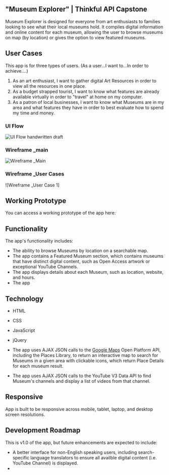 ## "Museum Explorer" | Thinkful API Capstone
Museum Explorer is designed for everyone from art enthusiasts to families looking to see what their local museums hold. It compiles digital information and online content for each museum, allowing the user to browse museums on map (by location) or gives the option to view featured museums.

## User Cases
This app is for three types of users.
(As a user...I want to...In order to achieve....)
1. As an art enthusiast, I want to gather digital Art Resources in order to view all the resources in one place.
2. As a budget strapped tourist, I want to know what features are already available virtually in order to "travel" at home on my computer.
3. As a patron of local businesses, I want to know what Museums are in my area and what features they have in order to best evaluate how to spend my time and money.

### UI Flow
![UI Flow handwritten draft](https://github.com/KatiLong/museum-explorer-capstone/blob/master/readme-images/FullSizeRender%2011.jpg)
### Wireframe _main
![Wireframe _Main](https://github.com/KatiLong/museum-explorer-capstone/blob/master/readme-images/Wireframev1.jpg)
### Wireframe _User Cases
![Wireframe _User Case 1]

## Working Prototype
You can access a working prototype of the app here:

## Functionality
The app's functionality includes:
* The ability to browse Museums by location on a searchable map.
* The app contains a Featured Museum section, which contains museums that have distinct digital content, such as Open Access artwork or exceptional YouTube Channels.
* The app displays details about each Museum, such as location, website, and hours.
* The app


## Technology
* HTML
* CSS
* JavaScript
* jQuery

* The app uses AJAX JSON calls to the <a href="https://maps.googleapis.com/maps/api">Google Maps</a> Open Platform API, including the Places Library, to return an interactive map to search for Museums in a given area with clickable icons, which return Place Details for each museum result.
* The app uses AJAX JSON calls to the YouTube V3 Data API to find Museum's channels and display a list of videos from that channel.

## Responsive
App is built to be responsive across mobile, tablet, laptop, and desktop screen resolutions.

## Development Roadmap
This is v1.0 of the app, but future enhancements are expected to include:
* A better interface for non-English speaking users, including search-specific language translators to ensure all availble digital content (i.e. YouTube Channel) is displayed.
*
